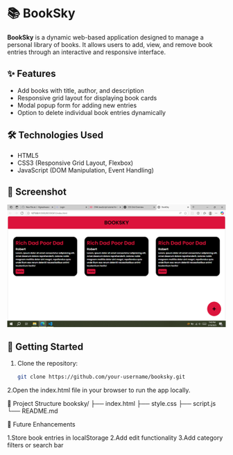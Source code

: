# 📚 BookSky

**BookSky** is a dynamic web-based application designed to manage a personal library of books. It allows users to add, view, and remove book entries through an interactive and responsive interface.

## ✨ Features

- Add books with title, author, and description
- Responsive grid layout for displaying book cards
- Modal popup form for adding new entries
- Option to delete individual book entries dynamically

## 🛠️ Technologies Used

- HTML5
- CSS3 (Responsive Grid Layout, Flexbox)
- JavaScript (DOM Manipulation, Event Handling)

## 📸 Screenshot

![BookSky UI](./Screenshot.png)

## 🚀 Getting Started

1. Clone the repository:
   ```bash
   git clone https://github.com/your-username/booksky.git
2.Open the index.html file in your browser to run the app locally.

📂 Project Structure
   booksky/
├── index.html
├── style.css
├── script.js
└── README.md

📌 Future Enhancements

   1.Store book entries in localStorage
   2.Add edit functionality
   3.Add category filters or search bar
